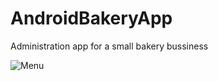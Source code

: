 # AndroidBakeryApp

Administration app for a small bakery bussiness

![Menu](https://1drv.ms/u/s!AgicexInADUajWvSOXqPUxlRI0Ej?e=zhY400)
